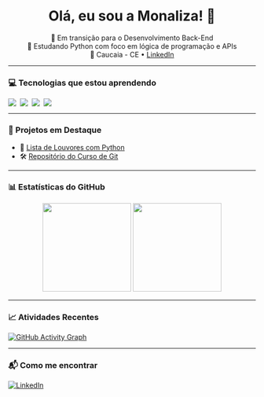 <h1 align="center">Olá, eu sou a Monaliza! 👋</h1>

<p align="center">
  🌱 Em transição para o Desenvolvimento Back-End <br>
  🐍 Estudando Python com foco em lógica de programação e APIs <br>
  📍 Caucaia - CE • <a href="https://www.linkedin.com/in/monaliza-vasconcelos-08a004197" target="_blank">LinkedIn</a>
</p>

---

### 💻 Tecnologias que estou aprendendo
<div style="display: flex; gap: 8px;">
  <img src="https://img.shields.io/badge/Python-3776AB?style=for-the-badge&logo=python&logoColor=white"/>
  <img src="https://img.shields.io/badge/Git-F05032?style=for-the-badge&logo=git&logoColor=white"/>
  <img src="https://img.shields.io/badge/GitHub-181717?style=for-the-badge&logo=github&logoColor=white"/>
  <img src="https://img.shields.io/badge/VSCode-007ACC?style=for-the-badge&logo=visual%20studio%20code&logoColor=white"/>
</div>

---

### 📌 Projetos em Destaque
- 🔖 [Lista de Louvores com Python](https://github.com/Monaliza-Vasconcelos/lista_louvores)
- 🛠️ [Repositório do Curso de Git](https://github.com/Monaliza-Vasconcelos/curso_git_1)

---

### 📊 Estatísticas do GitHub

<div align="center">
  <img height="180em" src="https://github-readme-stats.vercel.app/api?username=Monaliza-Vasconcelos&show_icons=true&theme=dracula&count_private=true"/>
  <img height="180em" src="https://github-readme-stats.vercel.app/api/top-langs/?username=Monaliza-Vasconcelos&layout=compact&langs_count=7&theme=dracula"/>
</div>

---

### 📈 Atividades Recentes
[![GitHub Activity Graph](https://github-readme-activity-graph.cyclic.app/graph?username=Monaliza-Vasconcelos&theme=dracula)](https://github.com/Ashutosh00710/github-readme-activity-graph)

---

### 📬 Como me encontrar
[![LinkedIn](https://img.shields.io/badge/-LinkedIn-blue?style=for-the-badge&logo=linkedin&logoColor=white)](https://www.linkedin.com/in/monaliza-vasconcelos-08a004197)
